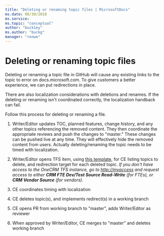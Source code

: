 ```yaml
---
title: "Deleting or renaming topic files | MicrosoftDocs"
ms.date: 08/30/2018
ms.service: 
ms.topic: "conceptual"
author: "buck1ey"
ms.author: "buckg"
manager: "renwe"
---
```


# Deleting or renaming topic files

Deleting or renaming a topic file in GitHub will cause any existing links to the topic to error on docs.microsoft.com. To give customers a better experience, we can put redirections in place.

There are also localization considerations with deletions and renames. If the deleting or renaming isn't coordinated correctly, the localization handback can fail.

Follow this process for deleting or renaming a file.

 1.  Writer/Editor updates TOC, planned features, change history, and any other topics referencing the removed content. They then coordinate the appropriate reviews and push the changes to "master."
These changes can be pushed live at any time. They will effectively hide the removed content from users. Actually deleting/renaming the topic needs to be timed with localization.

 1.	Writer/Editor opens TFS item, using [this template](https://dynamicscrm.visualstudio.com/OneCRM/_workitems/create/Task?templateId=adfeaa5a-22a9-4416-9755-9b9980c42822&ownerId=74778d57-e6a1-43fe-b56b-be19cb488aae), for CE listing topics to delete, and redirection target for each deleted topic. *If you don't have access to the OneCRM TFS instance, go to [http://myaccess](http://myaccess) and request access to either **CRM FTE Dev/Test Source Read-Write** (for FTEs), or **CRM Vendor Source** (for vendors).*
 
 1.	CE coordinates timing with localization
 
 1.	CE deletes topic(s), and implements redirect(s) in a working branch
 
 1.	CE opens PR from working branch to "master", adds Writer/Editor as reviewer
 
 1.	When approved by Writer/Editor, CE merges to "master" and deletes working branch


